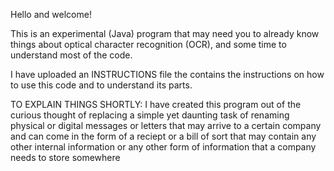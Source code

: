 Hello and welcome! 

This is an experimental (Java) program that may need you to already know things about optical character
 recognition (OCR), and some time to understand most of the code.
 
I have uploaded an INSTRUCTIONS file the contains the instructions on how to use this code and to understand
its parts.

TO EXPLAIN THINGS SHORTLY:
  I have created this program out of the curious thought of replacing a simple yet daunting task of renaming 
  physical or digital messages or letters that may arrive to a certain company and can come in the form of a
 reciept or a bill of sort that may contain any other internal information or any other form of information 
 that a company needs to store somewhere 

